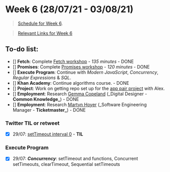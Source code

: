 # Week 6 (28/07/21 - 03/08/21)

> [Schedule for Week 6](https://learn.foundersandcoders.com/course/syllabus/pre-app-7/schedule/).

> [Relevant Links for Week 6](https://mjow1999.github.io/FAC-Links/)

## To-do list:

- [] **Fetch**: Complete [Fetch workshop](https://learn.foundersandcoders.com/workshops/learn-fetch/) - _135 minutes_ - DONE
- [] **Promises**: Complete [Promises workshop](https://learn.foundersandcoders.com/workshops/promise-practice/) - _120 minutes_ - DONE
- [] **Execute Program**: Continue with _Modern JavaScript_, _Concurrency_, _Regular Expressions_ & _SQL_.
- [] **Khan Academy**: Continue algorithms course. - DONE
- [] **Project**: Work on getting repo set up for the [app pair project]() with Alex.
- [] **Employment**: Research [Gemma Copeland](https://gemmacope.land/) (\_Digital Designer - **Common Knowledge\_**) - DONE
- [] **Employment**: Research [Martyn Hoyer](https://www.linkedin.com/in/martynhoyer/?originalSubdomain=uk) (\_Software Engineering Manager - **Ticketmaster\_**) - DONE

### Twitter TIL or retweet

- [x] 29/07: [setTimeout interval 0](https://twitter.com/michWills99/status/1420730551225442312?s=20) - **TIL**

### Execute Program

- [x] 29/07: **_Concurrency_**: setTimeout and functions, Concurrent setTimeouts, clearTimeout, Sequential setTimeouts
